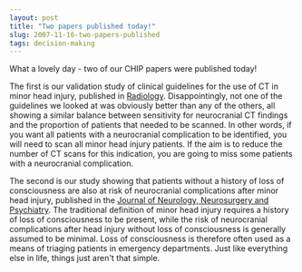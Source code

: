 ```yaml
---
layout: post
title: "Two papers published today!"
slug: 2007-11-16-two-papers-published
tags: decision-making
---
```


What a lovely day - two of our CHIP papers were published today!

The first is our validation study of clinical guidelines for the use of CT in minor head injury, published in [ Radiology](http://radiology.rsnajnls.org/cgi/content/full/245/3/831). Disappointingly, not one of the guidelines we looked at was obviously better than any of the others, all showing a similar balance between sensitivity for neurocranial CT findings and the proportion of patients that needed to be scanned. In other words, if you want all patients with a neurocranial complication to be identified, you will need to scan all minor head injury patients. If the aim is to reduce the number of CT scans for this indication, you are going to miss some patients with a neurocranial complication.

The second is our study showing that patients without a history of loss of consciousness are also at risk of neurocranial complications after minor head injury, published in the [Journal of Neurology, Neurosurgery and Psychiatry](http://jnnp.bmj.com/cgi/content/full/78/12/1359). The traditional definition of minor head injury requires a history of loss of consciousness to be present, while the risk of neurocranial complications after head injury without loss of consciousness is generally assumed to be minimal. Loss of consciousness is therefore often used as a means of triaging patients in emergency departments. Just like everything else in life, things just aren't that simple.
